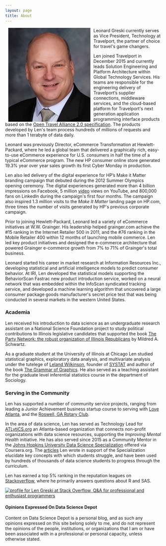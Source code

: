 ```yaml
---
layout: page
title: About
---
```



<img src="https://raw.githubusercontent.com/lgreski/dsdepot/master/assets/img/lgreski-photo.jpg" align="left" hspace="10" /> Leonard Greski currently serves as Vice President, Technology at Travelport, the partner of choice for travel's game changers.   

Len joined Travelport in December 2015 and currently leads Solution Engineering and Platform Architecture within Global Technology Services. His teams are responsible for the engineering delivery of Travelport’s supplier connections, middleware services, and the cloud-based platform for Travelport's next generation application programming interface products based on the [Open Travel Alliance 2.0 specification](https://opentravel.org). The products developed by Len's team process hundreds of millions of requests and more than 1 terabyte of data daily.

Leonard was previously Director, eCommerce Transformation at Hewlett-Packard, where he led a global team that delivered a graphically rich, easy-to-use eCommerce experience for U.S. consumers in half the time of a typical eCommerce program. The new HP consumer online store generated 19.3% year over year sales growth its first Cyber Monday in production.

Len also led delivery of the digital experience for HP’s Make it Matter branding campaign that debuted during the 2012 Summer Olympics opening ceremony. The digital experiences generated more than 4 billion impressions on Facebook, 5 million [video](https://bit.ly/2CrXm3j) views on YouTube, and 800,000 fans on LinkedIn during the campaign's first four months. The campaign also inspired 1.3 million visits to the *Make It Matter* landing page on HP.com, three times the number of visits generated by HP's previous corporate campaign.

Prior to joining Hewlett-Packard, Leonard led a variety of eCommerce initiatives at W.W. Grainger. His leadership helped grainger.com achieve the \#15 ranking in the Internet Retailer 500 in 2011, and the \#76 ranking in the Mobile Retailer 400 within 12 months of launching mobile commerce. Len led key product initiatives and designed the e-commerce architecture that powered Grainger e-commerce growth from 7% to 71% of Grainger's total business.

Leonard started his career in market research at Information Resources Inc., developing statistical and artificial intelligence models to predict consumer behavior. At IRI, Len developed the statistical models supporting the BehaviorScan Fastrac new product introduction service, worked on a neural network that was embedded within the InfoScan syndicated tracking service, and developed a machine learning algorithm that uncovered a large consumer package goods manufacturer's secret price test that was being conducted in several markets in the western United States.

### Academia

Len received his introduction to data science as an undergraduate research assistant on a National Science Foundation project to study political contributions to Illinois legislative candidates that supported the book [The Party Network: the robust organization of Illinois Republicans](https://www.amazon.com/Party-Network-Organization-Illinois-Republicans/dp/0299124541/) by Mildred A. Schwartz.  

As a graduate student at the University of Illinois at Chicago Len studied statistical graphics, exploratory data analysis, and multivariate analysis under the tutelege of [Leland  Wilkinson](https://en.wikipedia.org/wiki/Leland_Wilkinson), founder of [SYSTAT](https://www.cs.uic.edu/~wilkinson/SYSTAT/systat.html) and author of the book [The Grammar of Graphics](https://www.cs.uic.edu/~wilkinson/TheGrammarOfGraphics/GOG.html). He also served as a teaching assistant for the graduate level inferential statistics course in the department of Sociology.

### Serving in the Community

Len has supported a number of community service projects, ranging from leading a Junior Achievement business startup course to serving with [Love Atlanta](https://loveatlanta.com), and the [Roswell, GA Rotary Club](https://roswellrotary.club).

In the area of data science, Len has served as Technology Lead for [ATLytiCS.org](https://atlytics.org) an Atlanta-based organization that connects non-profit organizations with data science resources, supporting the *Improving Mental Health* initiative. He has also served since 2015 as a Community Mentor in the [Johns Hopkins University Data Science Specialization](http://bit.ly/2czgkI7) offered via Coursera.org. The [articles](http://bit.ly/2l3ZhOy) Len wrote in support of the Specialization elucidate key concepts with which students struggle, and have been used by hundreds of thousands of data science students to progress through the curriculum. 

Len has earned a top 5% ranking in the reputation leagues on [Stackoverflow](https://stackoverflow.com/questions/tagged/r), where he primarily answers questions about R and SAS.

<a href="https://stackoverflow.com/users/8471931/len-greski"><img src="https://stackoverflow.com/users/flair/8471931.png?theme=clean" width="208" height="58" alt="profile for Len Greski at Stack Overflow, Q&amp;A for professional and enthusiast programmers" title="profile for Len Greski at Stack Overflow, Q&amp;A for professional and enthusiast programmers"></a>

#### Opinions Expressed On Data Science Depot

Content on Data Science Depot is a personal blog, and as such any opinions expressed on this site belong solely to me, and do not represent the opinions of the people, institutions, or organizations that I am or have been associated with in a professional or personal capacity, unless otherwise stated.
